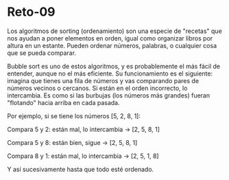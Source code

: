 # Reto-09
Los algoritmos de sorting (ordenamiento) son una especie de "recetas" que nos ayudan a poner elementos en orden, igual como organizar libros por altura en un estante. Pueden ordenar números, palabras, o cualquier cosa que se pueda comparar.

Bubble sort es uno de estos algoritmos, y es probablemente el más fácil de entender, aunque no el más eficiente. Su funcionamiento es el siguiente: imagina que tienes una fila de números y vas comparando pares de números vecinos o cercanos. Si están en el orden incorrecto, lo intercambia. Es como si las burbujas (los números más grandes) fueran "flotando" hacia arriba en cada pasada.

Por ejemplo, si se tiene los números [5, 2, 8, 1]:

Compara 5 y 2: están mal, lo intercambia → [2, 5, 8, 1]

Compara 5 y 8: están bien, sigue → [2, 5, 8, 1]

Compara 8 y 1: están mal, lo intercambia → [2, 5, 1, 8]

Y así sucesivamente hasta que todo esté ordenado.

